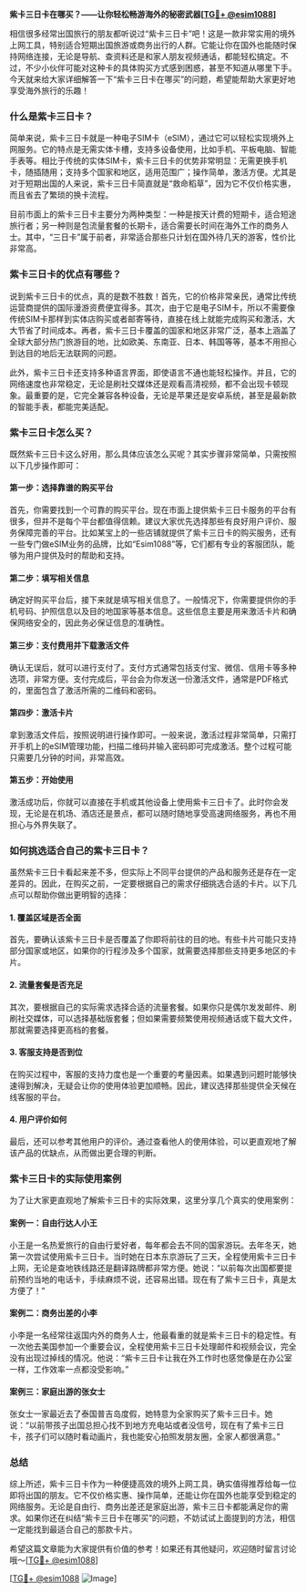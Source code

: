 **紫卡三日卡在哪买？——让你轻松畅游海外的秘密武器[[TG💪+ @esim1088](https://t.me/s/esim1088)]**

相信很多经常出国旅行的朋友都听说过“紫卡三日卡”吧！这是一款非常实用的境外上网工具，特别适合短期出国旅游或商务出行的人群。它能让你在国外也能随时保持网络连接，无论是导航、查资料还是和家人朋友视频通话，都能轻松搞定。不过，不少小伙伴可能对这种卡的具体购买方式感到困惑，甚至不知道从哪里下手。今天就来给大家详细解答一下“紫卡三日卡在哪买”的问题，希望能帮助大家更好地享受海外旅行的乐趣！

### **什么是紫卡三日卡？**

简单来说，紫卡三日卡就是一种电子SIM卡（eSIM），通过它可以轻松实现境外上网服务。它的特点是无需实体卡槽，支持多设备使用，比如手机、平板电脑、智能手表等。相比于传统的实体SIM卡，紫卡三日卡的优势非常明显：无需更换手机卡，随插随用；支持多个国家和地区，适用范围广；操作简单，激活方便。尤其是对于短期出国的人来说，紫卡三日卡简直就是“救命稻草”，因为它不仅价格实惠，而且省去了繁琐的换卡流程。

目前市面上的紫卡三日卡主要分为两种类型：一种是按天计费的短期卡，适合短途旅行者；另一种则是包流量套餐的长期卡，适合需要长时间在海外工作的商务人士。其中，“三日卡”属于前者，非常适合那些只计划在国外待几天的游客，性价比非常高。

### **紫卡三日卡的优点有哪些？**

说到紫卡三日卡的优点，真的是数不胜数！首先，它的价格非常亲民，通常比传统运营商提供的国际漫游资费便宜得多。其次，由于它是电子SIM卡，所以不需要像传统SIM卡那样到实体店购买或者邮寄等待，直接在线上就能完成购买和激活，大大节省了时间成本。再者，紫卡三日卡覆盖的国家和地区非常广泛，基本上涵盖了全球大部分热门旅游目的地，比如欧美、东南亚、日本、韩国等等，基本不用担心到达目的地后无法联网的问题。

此外，紫卡三日卡还支持多种语言界面，即使语言不通也能轻松操作。并且，它的网络速度也非常稳定，无论是刷社交媒体还是观看高清视频，都不会出现卡顿现象。最重要的是，它完全兼容各种设备，无论是苹果还是安卓系统，甚至是最新款的智能手表，都能完美适配。

### **紫卡三日卡怎么买？**

既然紫卡三日卡这么好用，那么具体应该怎么买呢？其实步骤非常简单，只需按照以下几步操作即可：

#### **第一步：选择靠谱的购买平台**
首先，你需要找到一个可靠的购买平台。现在市面上提供紫卡三日卡服务的平台有很多，但并不是每个平台都值得信赖。建议大家优先选择那些有良好用户评价、服务保障完善的平台。比如某宝上的一些店铺就提供了紫卡三日卡的购买服务，还有一些专门做eSIM业务的品牌，比如“Esim1088”等，它们都有专业的客服团队，能够为用户提供及时的帮助和支持。

#### **第二步：填写相关信息**
确定好购买平台后，接下来就是填写相关信息了。一般情况下，你需要提供你的手机号码、护照信息以及目的地国家等基本信息。这些信息主要是用来激活卡片和确保网络安全的，因此务必保证信息的准确性。

#### **第三步：支付费用并下载激活文件**
确认无误后，就可以进行支付了。支付方式通常包括支付宝、微信、信用卡等多种选项，非常方便。支付完成后，平台会为你发送一份激活文件，通常是PDF格式的，里面包含了激活所需的二维码和密码。

#### **第四步：激活卡片**
拿到激活文件后，按照说明进行操作即可。一般来说，激活过程非常简单，只需打开手机上的eSIM管理功能，扫描二维码并输入密码即可完成激活。整个过程可能只需要几分钟的时间，非常高效。

#### **第五步：开始使用**
激活成功后，你就可以直接在手机或其他设备上使用紫卡三日卡了。此时你会发现，无论是在机场、酒店还是景点，都可以随时随地享受高速网络服务，再也不用担心与外界失联了。

### **如何挑选适合自己的紫卡三日卡？**

虽然紫卡三日卡看起来差不多，但实际上不同平台提供的产品和服务还是存在一定差异的。因此，在购买之前，一定要根据自己的需求仔细挑选合适的卡片。以下几点可以帮助你做出更明智的选择：

#### **1. 覆盖区域是否全面**
首先，要确认该紫卡三日卡是否覆盖了你即将前往的目的地。有些卡片可能只支持部分国家或地区，如果你的行程涉及多个国家，就需要选择那些支持更多地区的卡片。

#### **2. 流量套餐是否充足**
其次，要根据自己的实际需求选择合适的流量套餐。如果你只是偶尔发发邮件、刷刷社交媒体，可以选择基础版套餐；但如果需要频繁使用视频通话或下载大文件，那就需要选择更高档的套餐。

#### **3. 客服支持是否到位**
在购买过程中，客服的支持力度也是一个重要的考量因素。如果遇到问题时能够快速得到解决，无疑会让你的使用体验更加顺畅。因此，建议选择那些提供全天候在线客服的平台。

#### **4. 用户评价如何**
最后，还可以参考其他用户的评价。通过查看他人的使用体验，可以更直观地了解该产品的优缺点，从而做出更合理的判断。

### **紫卡三日卡的实际使用案例**

为了让大家更直观地了解紫卡三日卡的实际效果，这里分享几个真实的使用案例：

#### **案例一：自由行达人小王**
小王是一名热爱旅行的自由行爱好者，每年都会去不同的国家游玩。去年冬天，她第一次尝试使用紫卡三日卡。当时她在日本东京游玩了三天，全程使用紫卡三日卡上网，无论是查地铁线路还是翻译路牌都非常方便。她说：“以前每次出国都要提前预约当地的电话卡，手续麻烦不说，还容易出错。现在有了紫卡三日卡，真是太方便了！”

#### **案例二：商务出差的小李**
小李是一名经常往返国内外的商务人士，他最看重的就是紫卡三日卡的稳定性。有一次他去美国参加一个重要会议，全程使用紫卡三日卡处理邮件和视频会议，完全没有出现过掉线的情况。他说：“紫卡三日卡让我在外工作时也感觉像是在办公室一样，工作效率一点都没受影响。”

#### **案例三：家庭出游的张女士**
张女士一家最近去了泰国普吉岛度假，她特意为全家购买了紫卡三日卡。她说：“以前带孩子出国总担心找不到地方充电站或者没信号，现在有了紫卡三日卡，孩子们可以随时看动画片，我也能安心拍照发朋友圈，全家人都很满意。”

### **总结**

综上所述，紫卡三日卡作为一种便捷高效的境外上网工具，确实值得推荐给每一位即将出国的朋友。它不仅价格实惠、操作简单，还能让你在国外也能享受到稳定的网络服务。无论是自由行、商务出差还是家庭出游，紫卡三日卡都能满足你的需求。如果你还在纠结“紫卡三日卡在哪买”的问题，不妨试试上面提到的方法，相信一定能找到最适合自己的那款卡片。

希望这篇文章能为大家提供有价值的参考！如果还有其他疑问，欢迎随时留言讨论哦～[[TG💪+ @esim1088](https://t.me/s/esim1088)] 

[[TG💪+ @esim1088](https://t.me/s/esim1088) ![Image](https://i.postimg.cc/4NQfJmqS/Snipaste-2025-05-13-00-14-12.png)]